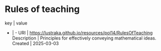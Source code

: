 # Rules of teaching

key | value
- | -
URI | https://lustraka.github.io/resources/pol14/RulesOfTeaching
Description | Principles for effectively conveying mathematical ideas.
Created | 2025-03-03

